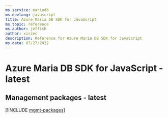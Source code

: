 ```yaml
---
ms.service: mariadb
ms.devlang: javascript
title: Azure Maria DB SDK for JavaScript
ms.topic: reference
ms.author: jeffish
author: xirzec
description: Reference for Azure Maria DB SDK for JavaScript
ms.data: 07/27/2022
---
```

# Azure Maria DB SDK for JavaScript - latest

## Management packages - latest
[!INCLUDE [mgmt-packages](maria-db-mgmt-index.md)]